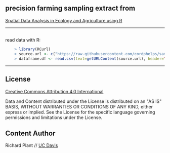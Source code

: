 



## precision farming sampling extract from 

[Spatial Data Analysis in Ecology and Agriculture using R](http://www.plantsciences.ucdavis.edu/plant/sda.htm)

---


##
read data with R:

```R
	> library(RCurl)
	> source.url <- c("https://raw.githubusercontent.com/cordphelps/samplingExtract/master/data/Set4.296wheatyield.csv")
	> dataframe.df <- read.csv(text=getURLContent(source.url), header=TRUE, row.names=1)
```
---


## License
[Creative Commons Attribution 4.0 International](https://creativecommons.org/licenses/by/4.0/)

Data and Content distributed under the License is distributed on an "AS IS" BASIS, WITHOUT WARRANTIES OR CONDITIONS OF ANY KIND, either express or implied. See the License for the specific language governing permissions and limitations under the License.


## Content Author
 Richard Plant // [UC Davis](http://www.plantsciences.ucdavis.edu/plant/index.htm)








 





